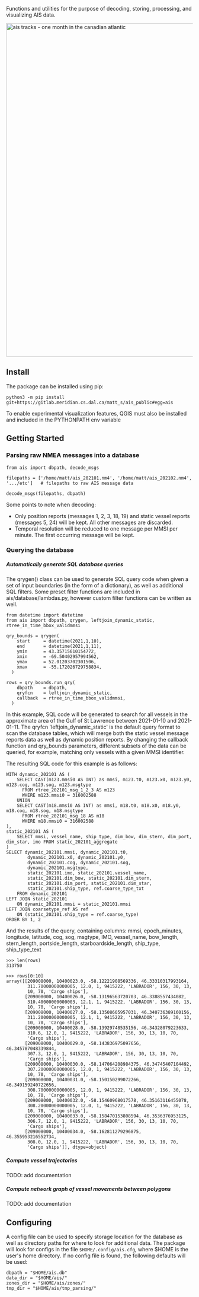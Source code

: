 Functions and utilities for the purpose of decoding, storing, processing, and visualizing AIS data. 

<img src="https://gitlab.meridian.cs.dal.ca/matt_s/ais_public/-/raw/master/tests/output/scriptoutput.png" alt="ais tracks - one month in the canadian atlantic" width="900"/>

## Install

The package can be installed using pip:
  ```
  python3 -m pip install git+https://gitlab.meridian.cs.dal.ca/matt_s/ais_public#egg=ais
  ```

To enable experimental visualization features, QGIS must also be installed and included in the PYTHONPATH env variable


## Getting Started

### Parsing raw NMEA messages into a database


```
from ais import dbpath, decode_msgs

filepaths = ['/home/matt/ais_202101.nm4', '/home/matt/ais_202102.nm4', '.../etc']   # filepaths to raw AIS message data

decode_msgs(filepaths, dbpath)
```

Some points to note when decoding: 
  - Only position reports (messages 1, 2, 3, 18, 19) and static vessel reports (messages 5, 24) will be kept. All other messages are discarded.
  - Temporal resolution will be reduced to one message per MMSI per minute. The first occurring message will be kept.


### Querying the database  
  

##### Automatically generate SQL database queries
The qrygen() class can be used to generate SQL query code when given a set of input boundaries (in the form of a dictionary), as well as additional SQL filters. 
Some preset filter functions are included in ais/database/lambdas.py, however custom filter functions can be written as well.

```
from datetime import datetime 
from ais import dbpath, qrygen, leftjoin_dynamic_static, rtree_in_time_bbox_validmmsi 

qry_bounds = qrygen(
    start     = datetime(2021,1,10),
    end       = datetime(2021,1,11),
    ymin      = 43.35715610154772, 
    xmin      = -69.50402957994562,
    ymax      = 52.01203702301506, 
    xmax      = -55.172026729758834,
  )

rows = qry_bounds.run_qry(
    dbpath    = dbpath, 
    qryfcn    = leftjoin_dynamic_static,
    callback  = rtree_in_time_bbox_validmmsi, 
  )

```
In this example, SQL code will be generated to search for all vessels in the approximate area of the Gulf of St Lawrence between 2021-01-10 and 2021-01-11.
The qryfcn 'leftjoin_dynamic_static' is the default query format to scan the database tables, which will merge both the static vessel message reports data as well as dynamic position reports.
By changing the callback function and qry_bounds parameters, different subsets of the data can be queried, for example, matching only vessels with a given MMSI identifier.  

The resulting SQL code for this example is as follows:
```
WITH dynamic_202101 AS ( 
    SELECT CAST(m123.mmsi0 AS INT) as mmsi, m123.t0, m123.x0, m123.y0, m123.cog, m123.sog, m123.msgtype
      FROM rtree_202101_msg_1_2_3 AS m123
      WHERE m123.mmsi0 = 316002588
    UNION
    SELECT CAST(m18.mmsi0 AS INT) as mmsi, m18.t0, m18.x0, m18.y0, m18.cog, m18.sog, m18.msgtype
      FROM rtree_202101_msg_18 AS m18
      WHERE m18.mmsi0 = 316002588  
),
static_202101 AS ( 
    SELECT mmsi, vessel_name, ship_type, dim_bow, dim_stern, dim_port, dim_star, imo FROM static_202101_aggregate  
)
SELECT dynamic_202101.mmsi, dynamic_202101.t0, 
        dynamic_202101.x0, dynamic_202101.y0, 
        dynamic_202101.cog, dynamic_202101.sog, 
        dynamic_202101.msgtype, 
        static_202101.imo, static_202101.vessel_name,
        static_202101.dim_bow, static_202101.dim_stern, 
        static_202101.dim_port, static_202101.dim_star,
        static_202101.ship_type, ref.coarse_type_txt 
    FROM dynamic_202101 
LEFT JOIN static_202101
    ON dynamic_202101.mmsi = static_202101.mmsi
LEFT JOIN coarsetype_ref AS ref 
    ON (static_202101.ship_type = ref.coarse_type) 
ORDER BY 1, 2

```

And the results of the query, containing columns:
mmsi, epoch_minutes, longitude, latitude, cog, sog, msgtype, IMO, vessel_name, bow_length, stern_length, portside_length, starboardside_length, ship_type, ship_type_text

```
>>> len(rows)
313750

>>> rows[0:10]
array([[209008000, 10400023.0, -58.12221908569336, 46.33310317993164,
        311.70000000000005, 12.0, 1, 9415222, 'LABRADOR', 156, 30, 13,
        10, 70, 'Cargo ships'],
       [209008000, 10400026.0, -58.13196563720703, 46.3388557434082,
        310.40000000000003, 12.1, 1, 9415222, 'LABRADOR', 156, 30, 13,
        10, 70, 'Cargo ships'],
       [209008000, 10400027.0, -58.13508605957031, 46.340736389160156,
        311.20000000000005, 12.1, 1, 9415222, 'LABRADOR', 156, 30, 13,
        10, 70, 'Cargo ships'],
       [209008000, 10400028.0, -58.13929748535156, 46.34328079223633,
        310.6, 12.0, 1, 9415222, 'LABRADOR', 156, 30, 13, 10, 70,
        'Cargo ships'],
       [209008000, 10400029.0, -58.143836975097656, 46.345787048339844,
        307.3, 12.0, 1, 9415222, 'LABRADOR', 156, 30, 13, 10, 70,
        'Cargo ships'],
       [209008000, 10400030.0, -58.147064208984375, 46.34745407104492,
        307.20000000000005, 12.0, 1, 9415222, 'LABRADOR', 156, 30, 13,
        10, 70, 'Cargo ships'],
       [209008000, 10400031.0, -58.150150299072266, 46.349159240722656,
        308.70000000000005, 12.0, 1, 9415222, 'LABRADOR', 156, 30, 13,
        10, 70, 'Cargo ships'],
       [209008000, 10400032.0, -58.15460968017578, 46.35163116455078,
        308.20000000000005, 12.0, 1, 9415222, 'LABRADOR', 156, 30, 13,
        10, 70, 'Cargo ships'],
       [209008000, 10400033.0, -58.158470153808594, 46.3536376953125,
        306.7, 12.0, 1, 9415222, 'LABRADOR', 156, 30, 13, 10, 70,
        'Cargo ships'],
       [209008000, 10400034.0, -58.162811279296875, 46.355953216552734,
        308.0, 12.0, 1, 9415222, 'LABRADOR', 156, 30, 13, 10, 70,
        'Cargo ships']], dtype=object)
```


##### Compute vessel trajectories
  TODO: add documentation


##### Compute network graph of vessel movements between polygons
  TODO: add documentation


## Configuring

A config file can be used to specify storage location for the database as well as directory paths for where to look for additional data.
The package will look for configs in the file `$HOME/.config/ais.cfg`, where $HOME is the user's home directory.
If no config file is found, the following defaults will be used:
```
dbpath = "$HOME/ais.db"
data_dir = "$HOME/ais/"             
zones_dir = "$HOME/ais/zones/"
tmp_dir = "$HOME/ais/tmp_parsing/"
```

